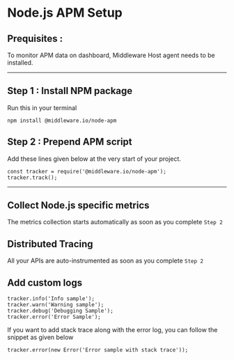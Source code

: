 # Node.js APM Setup

## Prequisites :

To monitor APM data on dashboard, Middleware Host agent needs to be installed.

--------------------

## Step 1 : Install NPM package

Run this in your terminal
```
npm install @middleware.io/node-apm
```

## Step 2 : Prepend APM script

Add these lines given below at the very start of your project.

```
const tracker = require('@middleware.io/node-apm');
tracker.track();
```
---------------------

## Collect Node.js specific metrics

The metrics collection starts automatically as soon as you complete `Step 2`


## Distributed Tracing

All your APIs are auto-instrumented as soon as you complete `Step 2`


## Add custom logs

```
tracker.info('Info sample');
tracker.warn('Warning sample');
tracker.debug('Debugging Sample');
tracker.error('Error Sample');
```

If you want to add stack trace along with the error log, you can follow the snippet as given below

```
tracker.error(new Error('Error sample with stack trace'));
```